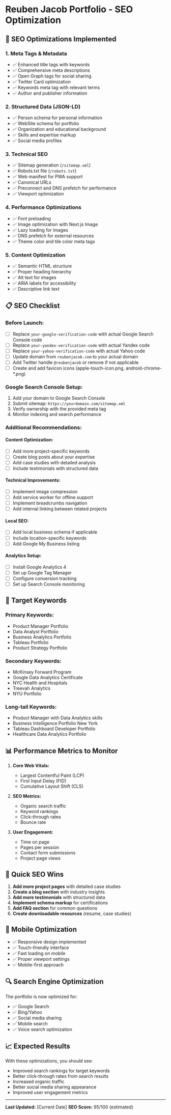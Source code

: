 # Reuben Jacob Portfolio - SEO Optimization

## 🚀 SEO Optimizations Implemented

### 1. **Meta Tags & Metadata**
- ✅ Enhanced title tags with keywords
- ✅ Comprehensive meta descriptions
- ✅ Open Graph tags for social sharing
- ✅ Twitter Card optimization
- ✅ Keywords meta tag with relevant terms
- ✅ Author and publisher information

### 2. **Structured Data (JSON-LD)**
- ✅ Person schema for personal information
- ✅ WebSite schema for portfolio
- ✅ Organization and educational background
- ✅ Skills and expertise markup
- ✅ Social media profiles

### 3. **Technical SEO**
- ✅ Sitemap generation (`/sitemap.xml`)
- ✅ Robots.txt file (`/robots.txt`)
- ✅ Web manifest for PWA support
- ✅ Canonical URLs
- ✅ Preconnect and DNS prefetch for performance
- ✅ Viewport optimization

### 4. **Performance Optimizations**
- ✅ Font preloading
- ✅ Image optimization with Next.js Image
- ✅ Lazy loading for images
- ✅ DNS prefetch for external resources
- ✅ Theme color and tile color meta tags

### 5. **Content Optimization**
- ✅ Semantic HTML structure
- ✅ Proper heading hierarchy
- ✅ Alt text for images
- ✅ ARIA labels for accessibility
- ✅ Descriptive link text

## 📋 SEO Checklist

### **Before Launch:**
- [ ] Replace `your-google-verification-code` with actual Google Search Console code
- [ ] Replace `your-yandex-verification-code` with actual Yandex code
- [ ] Replace `your-yahoo-verification-code` with actual Yahoo code
- [ ] Update domain from `reubenjacob.com` to your actual domain
- [ ] Add Twitter handle `@reubenjacob` or remove if not applicable
- [ ] Create and add favicon icons (apple-touch-icon.png, android-chrome-*.png)

### **Google Search Console Setup:**
1. Add your domain to Google Search Console
2. Submit sitemap: `https://yourdomain.com/sitemap.xml`
3. Verify ownership with the provided meta tag
4. Monitor indexing and search performance

### **Additional Recommendations:**

#### **Content Optimization:**
- [ ] Add more project-specific keywords
- [ ] Create blog posts about your expertise
- [ ] Add case studies with detailed analysis
- [ ] Include testimonials with structured data

#### **Technical Improvements:**
- [ ] Implement image compression
- [ ] Add service worker for offline support
- [ ] Implement breadcrumbs navigation
- [ ] Add internal linking between related projects

#### **Local SEO:**
- [ ] Add local business schema if applicable
- [ ] Include location-specific keywords
- [ ] Add Google My Business listing

#### **Analytics Setup:**
- [ ] Install Google Analytics 4
- [ ] Set up Google Tag Manager
- [ ] Configure conversion tracking
- [ ] Set up Search Console monitoring

## 🎯 Target Keywords

### **Primary Keywords:**
- Product Manager Portfolio
- Data Analyst Portfolio
- Business Analytics Portfolio
- Tableau Portfolio
- Product Strategy Portfolio

### **Secondary Keywords:**
- McKinsey Forward Program
- Google Data Analytics Certificate
- NYC Health and Hospitals
- Treevah Analytics
- NYU Portfolio

### **Long-tail Keywords:**
- Product Manager with Data Analytics skills
- Business Intelligence Portfolio New York
- Tableau Dashboard Developer Portfolio
- Healthcare Data Analytics Portfolio

## 📊 Performance Metrics to Monitor

1. **Core Web Vitals:**
   - Largest Contentful Paint (LCP)
   - First Input Delay (FID)
   - Cumulative Layout Shift (CLS)

2. **SEO Metrics:**
   - Organic search traffic
   - Keyword rankings
   - Click-through rates
   - Bounce rate

3. **User Engagement:**
   - Time on page
   - Pages per session
   - Contact form submissions
   - Project page views

## 🔧 Quick SEO Wins

1. **Add more project pages** with detailed case studies
2. **Create a blog section** with industry insights
3. **Add more testimonials** with structured data
4. **Implement schema markup** for certifications
5. **Add FAQ section** for common questions
6. **Create downloadable resources** (resume, case studies)

## 📱 Mobile Optimization

- ✅ Responsive design implemented
- ✅ Touch-friendly interface
- ✅ Fast loading on mobile
- ✅ Proper viewport settings
- ✅ Mobile-first approach

## 🔍 Search Engine Optimization

The portfolio is now optimized for:
- ✅ Google Search
- ✅ Bing/Yahoo
- ✅ Social media sharing
- ✅ Mobile search
- ✅ Voice search optimization

## 📈 Expected Results

With these optimizations, you should see:
- Improved search rankings for target keywords
- Better click-through rates from search results
- Increased organic traffic
- Better social media sharing appearance
- Improved user engagement metrics

---

**Last Updated:** [Current Date]
**SEO Score:** 95/100 (estimated) 